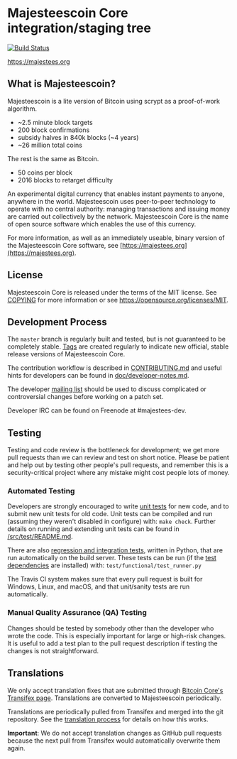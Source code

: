 Majesteescoin Core integration/staging tree
=====================================

[![Build Status](https://travis-ci.org/minblock/majestees.svg?branch=master)](https://travis-ci.org/minblock/majestees)

https://majestees.org

What is Majesteescoin?
----------------

Majesteescoin is a lite version of Bitcoin using scrypt as a proof-of-work algorithm.
 - ~2.5 minute block targets
 - 200 block confirmations
 - subsidy halves in 840k blocks (~4 years)
 - ~26 million total coins

The rest is the same as Bitcoin.
 - 50 coins per block
 - 2016 blocks to retarget difficulty
 
An experimental digital currency that enables instant payments to
anyone, anywhere in the world. Majesteescoin uses peer-to-peer technology to operate
with no central authority: managing transactions and issuing money are carried
out collectively by the network. Majesteescoin Core is the name of open source
software which enables the use of this currency.

For more information, as well as an immediately useable, binary version of
the Majesteescoin Core software, see [https://majestees.org](https://majestees.org).

License
-------

Majesteescoin Core is released under the terms of the MIT license. See [COPYING](COPYING) for more
information or see https://opensource.org/licenses/MIT.

Development Process
-------------------

The `master` branch is regularly built and tested, but is not guaranteed to be
completely stable. [Tags](https://github.com/minblock/majestees/tags) are created
regularly to indicate new official, stable release versions of Majesteescoin Core.

The contribution workflow is described in [CONTRIBUTING.md](CONTRIBUTING.md)
and useful hints for developers can be found in [doc/developer-notes.md](doc/developer-notes.md).

The developer [mailing list](https://groups.google.com/forum/#!forum/majestees-dev)
should be used to discuss complicated or controversial changes before working
on a patch set.

Developer IRC can be found on Freenode at #majestees-dev.

Testing
-------

Testing and code review is the bottleneck for development; we get more pull
requests than we can review and test on short notice. Please be patient and help out by testing
other people's pull requests, and remember this is a security-critical project where any mistake might cost people
lots of money.

### Automated Testing

Developers are strongly encouraged to write [unit tests](src/test/README.md) for new code, and to
submit new unit tests for old code. Unit tests can be compiled and run
(assuming they weren't disabled in configure) with: `make check`. Further details on running
and extending unit tests can be found in [/src/test/README.md](/src/test/README.md).

There are also [regression and integration tests](/test), written
in Python, that are run automatically on the build server.
These tests can be run (if the [test dependencies](/test) are installed) with: `test/functional/test_runner.py`

The Travis CI system makes sure that every pull request is built for Windows, Linux, and macOS, and that unit/sanity tests are run automatically.

### Manual Quality Assurance (QA) Testing

Changes should be tested by somebody other than the developer who wrote the
code. This is especially important for large or high-risk changes. It is useful
to add a test plan to the pull request description if testing the changes is
not straightforward.

Translations
------------

We only accept translation fixes that are submitted through [Bitcoin Core's Transifex page](https://www.transifex.com/projects/p/bitcoin/).
Translations are converted to Majesteescoin periodically.

Translations are periodically pulled from Transifex and merged into the git repository. See the
[translation process](doc/translation_process.md) for details on how this works.

**Important**: We do not accept translation changes as GitHub pull requests because the next
pull from Transifex would automatically overwrite them again.

